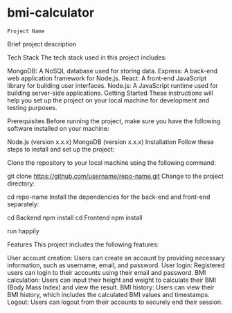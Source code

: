# bmi-calculator
    Project Name
Brief project description

Tech Stack
The tech stack used in this project includes:

MongoDB: A NoSQL database used for storing data.
Express: A back-end web application framework for Node.js.
React: A front-end JavaScript library for building user interfaces.
Node.js: A JavaScript runtime used for building server-side applications.
Getting Started
These instructions will help you set up the project on your local machine for development and testing purposes.

Prerequisites
Before running the project, make sure you have the following software installed on your machine:

Node.js (version x.x.x)
MongoDB (version x.x.x)
Installation
Follow these steps to install and set up the project:

Clone the repository to your local machine using the following command:

git clone https://github.com/username/repo-name.git
Change to the project directory:


cd repo-name
Install the dependencies for the back-end and front-end separately:

cd Backend
npm install
cd Frontend
npm install

run happily

Features
This project includes the following features:

User account creation: Users can create an account by providing necessary information, such as username, email, and password.
User login: Registered users can login to their accounts using their email and password.
BMI calculation: Users can input their height and weight to calculate their BMI (Body Mass Index) and view the result.
BMI history: Users can view their BMI history, which includes the calculated BMI values and timestamps.
Logout: Users can logout from their accounts to securely end their session.
     
    
